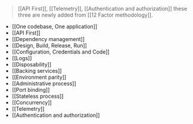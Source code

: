 
>[[API First]], [[Telemetry]], [[Authentication and authorization]] these three are newly added from [[12 Factor methodology]].

- [[One codebase, One application]]
- [[API First]]
- [[Dependency management]]
- [[Design, Build, Release, Run]]
- [[Configuration, Credentials and Code]]
- [[Logs]]
- [[Disposability]]
- [[Backing services]]
- [[Environment parity]]
- [[Administrative process]]
- [[Port binding]]
- [[Stateless process]]
- [[Concurrency]]
- [[Telemetry]]
- [[Authentication and authorization]]